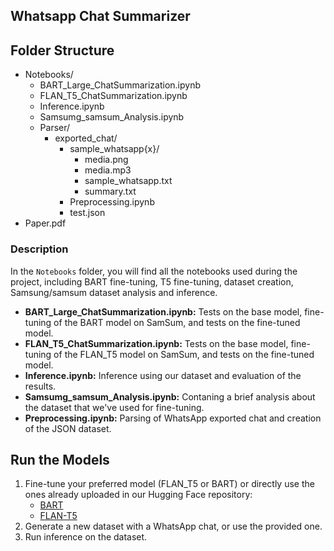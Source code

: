 ## Whatsapp Chat Summarizer

## Folder Structure
- Notebooks/
  - BART_Large_ChatSummarization.ipynb
  - FLAN_T5_ChatSummarization.ipynb
  - Inference.ipynb
  - Samsumg_samsum_Analysis.ipynb
  - Parser/
    - exported_chat/
      - sample_whatsapp{x}/
        - media.png
        - media.mp3
        - sample_whatsapp.txt
        - summary.txt
      - Preprocessing.ipynb
      - test.json
- Paper.pdf


### Description

In the `Notebooks` folder, you will find all the notebooks used during the project, including BART fine-tuning, T5 fine-tuning, dataset creation, Samsung/samsum dataset analysis and inference.

- **BART_Large_ChatSummarization.ipynb:** Tests on the base model, fine-tuning of the BART model on SamSum, and tests on the fine-tuned model.
- **FLAN_T5_ChatSummarization.ipynb:** Tests on the base model, fine-tuning of the FLAN_T5 model on SamSum, and tests on the fine-tuned model.
- **Inference.ipynb:** Inference using our dataset and evaluation of the results.
- **Samsumg_samsum_Analysis.ipynb:** Contaning a brief analysis about the dataset that we've used for fine-tuning.
- **Preprocessing.ipynb:** Parsing of WhatsApp exported chat and creation of the JSON dataset.

## Run the Models

1. Fine-tune your preferred model (FLAN_T5 or BART) or directly use the ones already uploaded in our Hugging Face repository:
   - [BART](https://huggingface.co/Seba213/bart-large-cnn-samsum)
   - [FLAN-T5](https://huggingface.co/Seba213/flan-t5-base-samsum)
3. Generate a new dataset with a WhatsApp chat, or use the provided one.
4. Run inference on the dataset.
